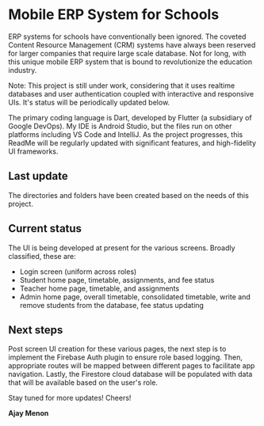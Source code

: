 # Mobile ERP System for Schools

ERP systems for schools have conventionally been ignored.
The coveted Content Resource Management (CRM) systems have always been reserved for larger companies that require large scale
database. Not for long, with this unique mobile ERP system that is bound to revolutionize the education industry.

Note: This project is still under work, considering that it uses realtime databases and user authentication
coupled with interactive and responsive UIs. It's status will be periodically updated below.

The primary coding language is Dart, developed by Flutter (a subsidiary of Google DevOps). My IDE
is Android Studio, but the files run on other platforms including VS Code and IntelliJ. As the project progresses, this ReadMe
will be regularly updated with significant features, and high-fidelity UI frameworks.

## Last update

The directories and folders have been created based on the needs of this project.

## Current status

The UI is being developed at present for the various screens. Broadly classified, these are:
- Login screen (uniform across roles)
- Student home page, timetable, assignments, and fee status
- Teacher home page, timetable, and assignments
- Admin home page, overall timetable, consolidated timetable, write and remove students from the database, fee status updating

## Next steps

Post screen UI creation for these various pages, the next step is to implement the Firebase Auth plugin to ensure role based logging.
Then, appropriate routes will be mapped between different pages to facilitate app navigation.
Lastly, the Firestore cloud database will be populated with data that will be available based on the user's role.

Stay tuned for more updates! Cheers!

**Ajay Menon**